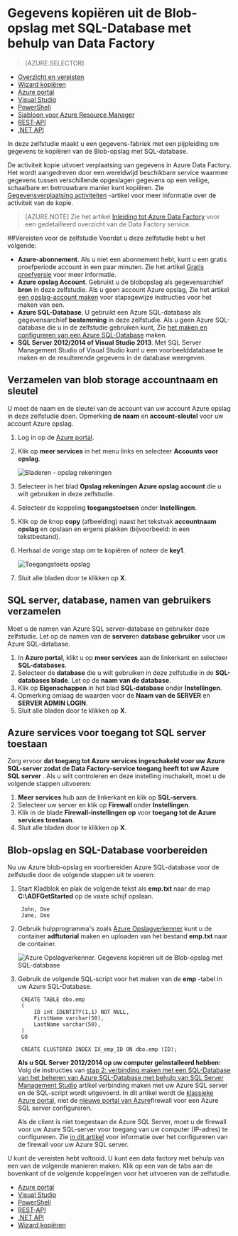 <properties
    pageTitle="Gegevens kopiëren uit de Blob-opslag met SQL-Database | Microsoft Azure"
    description="In deze zelfstudie wordt beschreven hoe u kopie activiteit in een pijpleiding Azure Data Factory gebruiken om gegevens te kopiëren van de Blob-opslag met SQL-database."
    Keywords="BLOB sql-blob-opslag gegevens kopiëren"
    services="data-factory"
    documentationCenter=""
    authors="spelluru"
    manager="jhubbard"
    editor="monicar"/>

<tags
    ms.service="data-factory"
    ms.workload="data-services"
    ms.tgt_pltfrm="na"
    ms.devlang="na"
    ms.topic="article" 
    ms.date="09/26/2016"
    ms.author="spelluru"/>

# <a name="copy-data-from-blob-storage-to-sql-database-using-data-factory"></a>Gegevens kopiëren uit de Blob-opslag met SQL-Database met behulp van Data Factory 
> [AZURE.SELECTOR]
- [Overzicht en vereisten](data-factory-copy-data-from-azure-blob-storage-to-sql-database.md)
- [Wizard kopiëren](data-factory-copy-data-wizard-tutorial.md)
- [Azure portal](data-factory-copy-activity-tutorial-using-azure-portal.md)
- [Visual Studio](data-factory-copy-activity-tutorial-using-visual-studio.md)
- [PowerShell](data-factory-copy-activity-tutorial-using-powershell.md)
- [Sjabloon voor Azure Resource Manager](data-factory-copy-activity-tutorial-using-azure-resource-manager-template.md)
- [REST-API](data-factory-copy-activity-tutorial-using-rest-api.md)
- [.NET API](data-factory-copy-activity-tutorial-using-dotnet-api.md)


In deze zelfstudie maakt u een gegevens-fabriek met een pijpleiding om gegevens te kopiëren van de Blob-opslag met SQL-database.

De activiteit kopie uitvoert verplaatsing van gegevens in Azure Data Factory. Het wordt aangedreven door een wereldwijd beschikbare service waarmee gegevens tussen verschillende opgeslagen gegevens op een veilige, schaalbare en betrouwbare manier kunt kopiëren. Zie [Gegevensverplaatsing activiteiten](data-factory-data-movement-activities.md) -artikel voor meer informatie over de activiteit van de kopie.  

> [AZURE.NOTE] Zie het artikel [Inleiding tot Azure Data Factory](data-factory-introduction.md) voor een gedetailleerd overzicht van de Data Factory service.

##<a name="prerequisites-for-the-tutorial"></a>Vereisten voor de zelfstudie
Voordat u deze zelfstudie hebt u het volgende:

- **Azure-abonnement**.  Als u niet een abonnement hebt, kunt u een gratis proefperiode account in een paar minuten. Zie het artikel [Gratis proefversie](http://azure.microsoft.com/pricing/free-trial/) voor meer informatie.
- **Azure opslag Account**. Gebruikt u de blobopslag als gegevensarchief **bron** in deze zelfstudie. Als u geen account Azure opslag, Zie het artikel [een opslag-account maken](../storage/storage-create-storage-account.md#create-a-storage-account) voor stapsgewijze instructies voor het maken van een.
- **Azure SQL-Database**. U gebruikt een Azure SQL-database als gegevensarchief **bestemming** in deze zelfstudie. Als u geen Azure SQL-database die u in de zelfstudie gebruiken kunt, Zie [het maken en configureren van een Azure SQL-Database](../sql-database/sql-database-get-started.md) maken.
- **SQL Server 2012/2014 of Visual Studio 2013**. Met SQL Server Management Studio of Visual Studio kunt u een voorbeelddatabase te maken en de resulterende gegevens in de database weergeven.  

## <a name="collect-blob-storage-account-name-and-key"></a>Verzamelen van blob storage accountnaam en sleutel 
U moet de naam en de sleutel van de account van uw account Azure opslag in deze zelfstudie doen. Opmerking **de naam** en **account-sleutel** voor uw account Azure opslag.

1. Log in op de [Azure portal](https://portal.azure.com/).
2. Klik op **meer services** in het menu links en selecteer **Accounts voor opslag**.

    ![Bladeren - opslag rekeningen](media\data-factory-copy-data-from-azure-blob-storage-to-sql-database\browse-storage-accounts.png)
3. Selecteer in het blad **Opslag rekeningen** **Azure opslag account** die u wilt gebruiken in deze zelfstudie.
4. Selecteer de koppeling **toegangstoetsen** onder **Instellingen**.
5.  Klik op de knop **copy** (afbeelding) naast het tekstvak **accountnaam opslag** en opslaan en ergens plakken (bijvoorbeeld: in een tekstbestand).
6. Herhaal de vorige stap om te kopiëren of noteer de **key1**.
    
    ![Toegangstoets opslag](media\data-factory-copy-data-from-azure-blob-storage-to-sql-database\storage-access-key.png)
7. Sluit alle bladen door te klikken op **X**.

## <a name="collect-sql-server-database-user-names"></a>SQL server, database, namen van gebruikers verzamelen
Moet u de namen van Azure SQL server-database en gebruiker deze zelfstudie. Let op de namen van de **server**en **database** **gebruiker** voor uw Azure SQL-database.

1. In **Azure portal**, klikt u op **meer services** aan de linkerkant en selecteer **SQL-databases**.
2. Selecteer de **database** die u wilt gebruiken in deze zelfstudie in de **SQL-databases blade**. Let op de **naam van de database**.  
3. Klik op **Eigenschappen** in het blad **SQL-database** onder **Instellingen**.
4. Opmerking omlaag de waarden voor de **Naam van de SERVER** en **SERVER ADMIN LOGIN**.
5. Sluit alle bladen door te klikken op **X**.

## <a name="allow-azure-services-to-access-sql-server"></a>Azure services voor toegang tot SQL server toestaan 
Zorg ervoor **dat **toegang tot Azure services** ingeschakeld voor uw Azure SQL-server zodat de Data Factory-service toegang heeft tot uw Azure SQL server** . Als u wilt controleren en deze instelling inschakelt, moet u de volgende stappen uitvoeren:

1. **Meer services** hub aan de linkerkant en klik op **SQL-servers**.
2. Selecteer uw server en klik op **Firewall** onder **Instellingen**. 
4. Klik in de blade **Firewall-instellingen** **op** voor **toegang tot de Azure services toestaan**.
5. Sluit alle bladen door te klikken op **X**.

## <a name="prepare-blob-storage-and-sql-database"></a>Blob-opslag en SQL-Database voorbereiden 
Nu uw Azure blob-opslag en voorbereiden Azure SQL-database voor de zelfstudie door de volgende stappen uit te voeren:  

1. Start Kladblok en plak de volgende tekst als **emp.txt** naar de map **C:\ADFGetStarted** op de vaste schijf opslaan.

        John, Doe
        Jane, Doe

2. Gebruik hulpprogramma's zoals [Azure Opslagverkenner](https://azurestorageexplorer.codeplex.com/) kunt u de container **adftutorial** maken en uploaden van het bestand **emp.txt** naar de container.

    ![Azure Opslagverkenner. Gegevens kopiëren uit de Blob-opslag met SQL-database](./media/data-factory-copy-data-from-azure-blob-storage-to-sql-database/getstarted-storage-explorer.png)
3. Gebruik de volgende SQL-script voor het maken van de **emp** -tabel in uw Azure SQL-Database.  


        CREATE TABLE dbo.emp
        (
            ID int IDENTITY(1,1) NOT NULL,
            FirstName varchar(50),
            LastName varchar(50),
        )
        GO

        CREATE CLUSTERED INDEX IX_emp_ID ON dbo.emp (ID);

    **Als u SQL Server 2012/2014 op uw computer geïnstalleerd hebben:** Volg de instructies van [stap 2: verbinding maken met een SQL-Database van het beheren van Azure SQL-Database met behulp van SQL Server Management Studio](../sql-database/sql-database-manage-azure-ssms.md#Step2) artikel verbinding maken met uw Azure SQL server en de SQL-script wordt uitgevoerd. In dit artikel wordt de [klassieke Azure portal](http://manage.windowsazure.com), niet de [nieuwe portal van Azure](https://portal.azure.com)firewall voor een Azure SQL server configureren.

    Als de client is niet toegestaan de Azure SQL Server, moet u de firewall voor uw Azure SQL-server voor toegang van uw computer (IP-adres) te configureren. Zie [in dit artikel](../sql-database/sql-database-configure-firewall-settings.md) voor informatie over het configureren van de firewall voor uw Azure SQL server.

U kunt de vereisten hebt voltooid. U kunt een data factory met behulp van een van de volgende manieren maken. Klik op een van de tabs aan de bovenkant of de volgende koppelingen voor het uitvoeren van de zelfstudie.     

- [Azure portal](data-factory-copy-activity-tutorial-using-azure-portal.md)
- [Visual Studio](data-factory-copy-activity-tutorial-using-visual-studio.md)
- [PowerShell](data-factory-copy-activity-tutorial-using-powershell.md)
- [REST-API](data-factory-copy-activity-tutorial-using-rest-api.md)
- [.NET API](data-factory-copy-activity-tutorial-using-dotnet-api.md)
- [Wizard kopiëren](data-factory-copy-data-wizard-tutorial.md)
